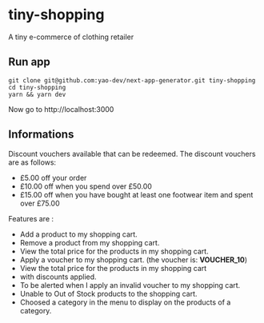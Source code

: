 # tiny-shopping
A tiny e-commerce of clothing retailer

## Run app

```
git clone git@github.com:yao-dev/next-app-generator.git tiny-shopping
cd tiny-shopping
yarn && yarn dev
```
Now go to http://localhost:3000

## Informations

Discount vouchers available that can be redeemed. The discount vouchers are as follows:
* £5.00 off your order
* £10.00 off when you spend over £50.00
* £15.00 off when you have bought at least one footwear item and spent over £75.00

Features are :

* Add a product to my shopping cart.
* Remove a product from my shopping cart.
* View the total price for the products in my shopping
cart.
* Apply a voucher to my shopping cart. (the voucher is: **VOUCHER_10**)
* View the total price for the products in my shopping cart
* with discounts applied.
* To be alerted when I apply an invalid voucher to my shopping
cart.
* Unable to Out of Stock products to the shopping cart.
*  Choosed a category in the menu to display on the products of a category.
